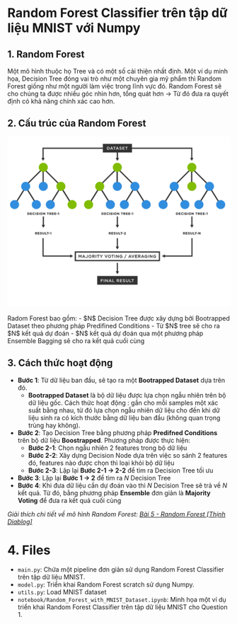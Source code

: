 # Random Forest Classifier trên tập dữ liệu MNIST với Numpy
## 1. Random Forest
Một mô hình thuộc họ Tree và có một số cải thiện nhất định. Một ví dụ minh họa, Decision Tree đóng vai trò như một chuyên gia mỹ phẩm thì Random Forest giống như một người làm việc trong lĩnh vực đó. Random Forest sẽ cho chúng ta được nhiều góc nhìn hơn, tổng quát hơn → Từ đó đưa ra quyết định có khả năng chính xác cao hơn.

## 2. Cấu trúc của Random Forest
<p align="center">
  <img src="https://github.com/nvsthinh/Interview_QAI/blob/main/data/Q1.png" />
</p>
Radom Forest bao gồm:
- $N$ Decision Tree được xây dựng bởi Bootrapped Dataset theo phương pháp Predifined Conditions
- Từ $N$ tree sẽ cho ra $N$ kết quả dự đoán
- $N$ kết quả dự đoán qua một phương pháp Ensemble Bagging sẽ cho ra kết quả cuối cùng

## 3. Cách thức hoạt động
- **Bước 1**: Từ dữ liệu ban đầu, sẽ tạo ra một **Bootrapped Dataset** dựa trên đó.
    - **Bootrapped Dataset** là bộ dữ liệu được lựa chọn ngẫu nhiên trên bộ dữ liệu gốc. Cách thức hoạt động : gắn cho mỗi samples một xác suất bằng nhau, từ đó lựa chọn ngẫu nhiên dữ liệu cho đến khi dữ liệu sinh ra có kích thước bằng dữ liệu ban đầu (không quan trọng trùng hay không).
- **Bước 2**: Tạo Decision Tree bằng phương pháp **Predifned Conditions** trên bộ dữ liệu **Boostrapped**. Phương pháp được thực hiện:
    - **Bước 2-1**: Chọn ngẫu nhiên 2 features trong bộ dữ liệu
    - **Bước 2-2**: Xây dựng Decision Node dựa trên việc so sánh 2 features đó, features nào được chọn thì loại khỏi bộ dữ liệu
    - **Bước 2-3**: Lặp lại **Bước 2-1 → 2-2** để tìm ra Decision Tree tối ưu
- **Bước 3**: Lặp lại **Bước 1 → 2** để tìm ra $N$  Decision Tree
- **Bước 4**: Khi đưa dữ liệu cần dự đoán vào thì $N$ Decision Tree sẽ trả về $N$ kết quả. Từ đó, bằng phương pháp **Ensemble** đơn giản là **Majority Voting** để đưa ra kết quả cuối cùng


*Giải thích chi tiết về mô hình Random Forest: [Bài 5 - Random Forest [Thịnh Diablog]](https://flowery-fairy-f0d.notion.site/B-i-5-Random-Forest-d39ed94c6c1240c0b87f1708e5358f12?pvs=4)*

# 4. Files
- `main.py`: Chứa một pipeline đơn giản sử dụng Random Forest Classifier trên tập dữ liệu MNIST.
- `model.py`: Triển khai Random Forest scratch sử dụng Numpy.
- `utils.py`: Load MNIST dataset
- `notebook/Random_Forest_with_MNIST_Dataset.ipynb`: Minh họa một ví dụ triển khai Random Forest Classifier trên tập dữ liệu MNIST cho Question 1.